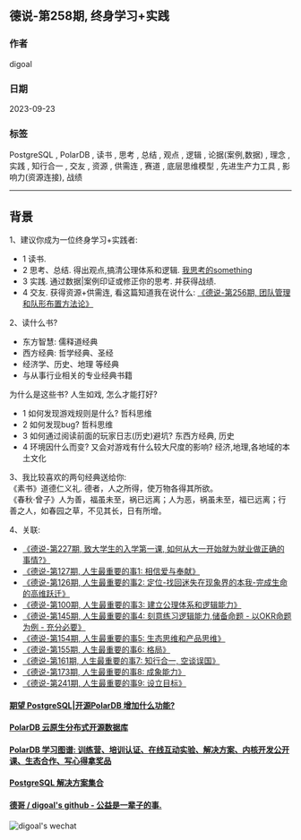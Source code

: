 ## 德说-第258期, 终身学习+实践   
                                          
### 作者                                          
digoal                                          
                                          
### 日期                                          
2023-09-23                                         
                                          
### 标签                                          
PostgreSQL , PolarDB , 读书 , 思考 , 总结 , 观点 , 逻辑 , 论据(案例,数据) , 理念 , 实践 , 知行合一 , 交友 , 资源 , 供需连 , 赛道 , 底层思维模型 , 先进生产力工具 , 影响力(资源连接), 战绩                   
                                          
----                                          
                                          
## 背景      
    
1、建议你成为一位终身学习+实践者:   
- 1 读书.  
- 2 思考、总结. 得出观点,搞清公理体系和逻辑.  [我思考的something](../202108/20210818_02.md)   
- 3 实践.  通过数据|案例印证或修正你的思考. 并获得战绩.      
- 4 交友.  获得资源+供需连, 看这篇知道我在说什么: [《德说-第256期, 团队管理和队形布置方法论》](../202309/20230909_01.md)    
  
2、读什么书?    
- 东方智慧: 儒释道经典  
- 西方经典: 哲学经典、圣经  
- 经济学、历史、地理 等经典  
- 与从事行业相关的专业经典书籍
  
为什么是这些书? 人生如戏, 怎么才能打好? 
- 1 如何发现游戏规则是什么?  哲科思维  
- 2 如何发现bug?  哲科思维  
- 3 如何通过阅读前面的玩家日志(历史)避坑?  东西方经典, 历史  
- 4 环境因什么而变? 又会对游戏有什么较大尺度的影响?  经济,地理,各地域的本土文化 
  
3、我比较喜欢的两句经典送给你:   
《素书》道德仁义礼. 德者，人之所得，使万物各得其所欲。  
《春秋·曾子》人为善，福虽未至，祸已远离；人为恶，祸虽未至，福已远离；行善之人，如春园之草，不见其长，日有所增。  
  
4、关联:  
- [《德说-第227期, 致大学生的入学第一课, 如何从大一开始就为就业做正确的事情?》](../202305/20230513_01.md)    
- [《德说-第127期, 人生最重要的事1: 相信爱与奉献》](../202208/20220822_01.md)    
- [《德说-第126期, 人生最重要的事2: 定位-找回迷失在现象界的本我-完成生命的高维跃迁》](../202208/20220819_03.md)    
- [《德说-第100期, 人生最重要的事3: 建立公理体系和逻辑能力》](../202206/20220610_01.md)    
- [《德说-第145期, 人生最重要的事4: 刻意练习逻辑能力,储备命题 - 以OKR命题为例 - 充分必要》](../202209/20220917_01.md)    
- [《德说-第154期, 人生最重要的事5: 生态思维和产品思维》](../202210/20221001_03.md)    
- [《德说-第155期, 人生最重要的事6: 格局》](../202210/20221002_01.md)    
- [《德说-第161期, 人生最重要的事7: 知行合一, 空谈误国》](../202210/20221021_01.md)    
- [《德说-第173期, 人生最重要的事8: 成象能力》](../202211/20221116_03.md)    
- [《德说-第241期, 人生最重要的事9: 设立目标》](../202306/20230613_01.md)    
  
  
#### [期望 PostgreSQL|开源PolarDB 增加什么功能?](https://github.com/digoal/blog/issues/76 "269ac3d1c492e938c0191101c7238216")
  
  
#### [PolarDB 云原生分布式开源数据库](https://github.com/ApsaraDB "57258f76c37864c6e6d23383d05714ea")
  
  
#### [PolarDB 学习图谱: 训练营、培训认证、在线互动实验、解决方案、内核开发公开课、生态合作、写心得拿奖品](https://www.aliyun.com/database/openpolardb/activity "8642f60e04ed0c814bf9cb9677976bd4")
  
  
#### [PostgreSQL 解决方案集合](../201706/20170601_02.md "40cff096e9ed7122c512b35d8561d9c8")
  
  
#### [德哥 / digoal's github - 公益是一辈子的事.](https://github.com/digoal/blog/blob/master/README.md "22709685feb7cab07d30f30387f0a9ae")
  
  
![digoal's wechat](../pic/digoal_weixin.jpg "f7ad92eeba24523fd47a6e1a0e691b59")
  
